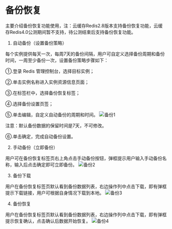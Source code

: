 # 备份恢复

  主要介绍备份恢复功能使用，注：云缓存Redis2.8版本支持备份恢复功能，云缓存Redis4.0公测期间暂不支持，待公测结束后支持备份恢复功能。
  
1.	自动备份（设置备份策略）

每个实例提供每天一次，每周7天的备份间隔，用户可自定义选择备份周期和备份时间，一周至少备份一次，设置备份策略步骤如下：

①.登录 Redis 管理控制台，选择目标实例；

②.单击实例名称进入实例资源信息页面；

③.在标签栏中，选择备份恢复标签；

④.选择备份设置页签；

⑤.单击编辑，自定义自动备份的周期和时间。
 ![备份1](https://github.com/jdcloudcom/cn/blob/master/image/Redis/backup1.PNG)
 
注意：默认备份数据的保留时间是7天，不可修改。

⑥.单击确定，完成自动备份设置。

2.	手动备份（立即备份）

用户可在备份恢复标签页右上角点击手动备份按钮，弹框提示用户输入手动备份名称，输入后点击确定即可立即备份。
![备份2](https://github.com/jdcloudcom/cn/blob/master/image/Redis/backup2.PNG)
 
3.	备份下载

用户在备份恢复标签页默认看到备份数据列表，右边操作列中点击下载，即有弹框提示下载链接，用户可根据自身情况下载到本地。
![备份3](https://github.com/jdcloudcom/cn/blob/master/image/Redis/backup3.PNG)

4.	备份恢复

用户在备份恢复标签页默认看到备份数据列表，右边操作列中点击下载，即有弹框提示恢复确认，点击确认后数据开始恢复。
 ![备份4](https://github.com/jdcloudcom/cn/blob/master/image/Redis/backup4.PNG)
